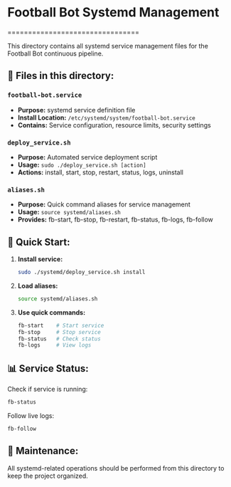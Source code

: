 # Football Bot Systemd Management
================================

This directory contains all systemd service management files for the Football Bot continuous pipeline.

## 📁 Files in this directory:

### `football-bot.service`
- **Purpose:** systemd service definition file
- **Install Location:** `/etc/systemd/system/football-bot.service`
- **Contains:** Service configuration, resource limits, security settings

### `deploy_service.sh`
- **Purpose:** Automated service deployment script
- **Usage:** `sudo ./deploy_service.sh [action]`
- **Actions:** install, start, stop, restart, status, logs, uninstall

### `aliases.sh`
- **Purpose:** Quick command aliases for service management
- **Usage:** `source systemd/aliases.sh`
- **Provides:** fb-start, fb-stop, fb-restart, fb-status, fb-logs, fb-follow

## 🚀 Quick Start:

1. **Install service:**
   ```bash
   sudo ./systemd/deploy_service.sh install
   ```

2. **Load aliases:**
   ```bash
   source systemd/aliases.sh
   ```

3. **Use quick commands:**
   ```bash
   fb-start    # Start service
   fb-stop     # Stop service
   fb-status   # Check status
   fb-logs     # View logs
   ```

## 📊 Service Status:

Check if service is running:
```bash
fb-status
```

Follow live logs:
```bash
fb-follow
```

## 🔧 Maintenance:

All systemd-related operations should be performed from this directory to keep the project organized.
